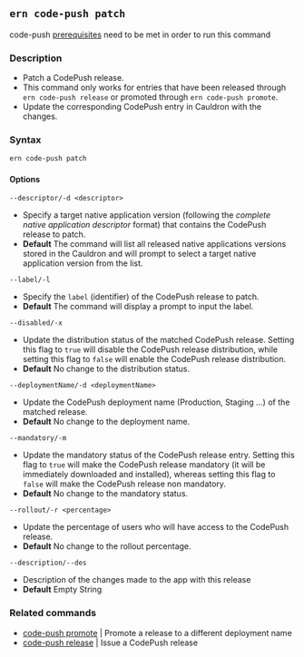 ## `ern code-push patch`

code-push [prerequisites][1] need to be met in order to run this command

### Description

* Patch a CodePush release.
* This command only works for entries that have been released through `ern code-push release` or promoted through `ern code-push promote`.
* Update the corresponding CodePush entry in Cauldron with the changes.

### Syntax

```sh
ern code-push patch
```

#### Options

`--descriptor/-d <descriptor>`

* Specify a target native application version (following the *complete native application descriptor* format) that contains the CodePush release to patch.
* **Default**  The command will list all released native applications versions stored in the Cauldron and will prompt to select a target native application version from the list.

`--label/-l`

* Specify the `label` (identifier) of the CodePush release to patch.
* **Default** The command will display a prompt to input the label.

`--disabled/-x`

* Update the distribution status of the matched CodePush release. Setting this flag to `true` will disable the CodePush release distribution, while setting this flag to `false` will enable the CodePush release distribution.
* **Default** No change to the distribution status.

`--deploymentName/-d <deploymentName>`

* Update the CodePush deployment name (Production, Staging ...) of the matched release.
* **Default** No change to the deployment name.

`--mandatory/-m`

* Update the mandatory status of the CodePush release entry. Setting this flag to `true` will make the CodePush release mandatory (it will be immediately downloaded and installed), whereas setting this flag to `false` will make the CodePush release non mandatory.
* **Default** No change to the mandatory status.

`--rollout/-r <percentage>`

* Update the percentage of users who will have access to the CodePush release.
* **Default**  No change to the rollout percentage.

`--description/--des`

* Description of the changes made to the app with this release
* **Default**  Empty String

### Related commands

* [code-push promote][2] | Promote a release to a different deployment name
* [code-push release][3] | Issue a CodePush release

[1]: ../code-push.md
[2]: ./promote.md
[3]: ./release.md
